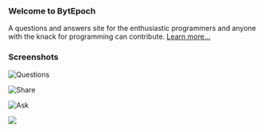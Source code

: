 ### Welcome to BytEpoch
A questions and answers site for the enthusiastic programmers and anyone with the knack for programming can contribute. [Learn more...](http://www.bytepoch.com/)

### Screenshots
![Questions](https://c1.staticflickr.com/9/8417/30047242090_22fd3f3367_b.jpg)

![Share](https://c2.staticflickr.com/6/5641/30047242810_73ffb430f7_b.jpg)

![Ask](https://c1.staticflickr.com/9/8272/30047242390_5d951c1912_b.jpg)

![](https://c1.staticflickr.com/9/8267/30047241900_f114af786b_b.jpg)
